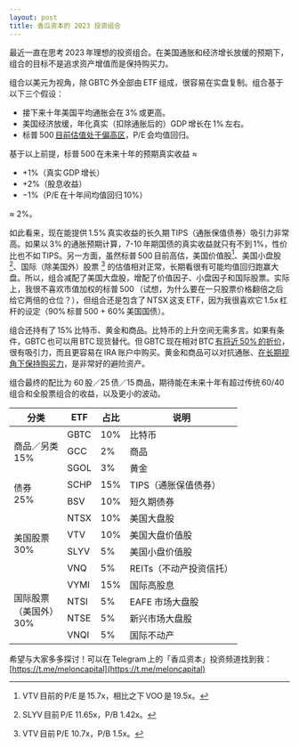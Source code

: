 ```yaml
---
layout: post
title: 香瓜资本的 2023 投资组合
---
```


最近一直在思考 2023 年理想的投资组合。在美国通胀和经济增长放缓的预期下，组合的目标不是追求资产增值而是保持购买力。

组合以美元为视角，除 GBTC 外全部由 ETF 组成，很容易在实盘复制。组合基于以下三个假设：
* 接下来十年美国平均通胀会在 3% 或更高。
* 美国经济放缓，年化真实（扣除通胀后的）GDP 增长在 1% 左右。
* 标普 500 [目前估值处于偏高区](https://currentmarketvaluation.com)，P/E 会均值回归。

基于以上前提，标普 500 在未来十年的预期真实收益 ≈  
* +1%（真实 GDP 增长）
* +2%（股息收益）
* −1%（P/E 在十年间均值回归 10%）

≈ 2%。

如此看来，现在能提供 1.5% 真实收益的长久期 TIPS（通胀保值债券）吸引力非常高。如果以 3% 的通胀预期计算，7-10 年期国债的真实收益就只有不到 1%，性价比也不如 TIPS。另一方面，虽然标普 500 目前高估，美国价值股[^1]、美国小盘股[^2]、国际（除美国外）股票 [^3] 的估值相对正常，长期看很有可能均值回归跑赢大盘。所以，组合减配了美国大盘股，增配了价值因子、小盘因子和国际股票。实际上，我很不喜欢市值加权的标普 500 （试想，为什么要在一只股票价格翻倍之后给它两倍的仓位？），但组合还是包含了 NTSX 这支 ETF，因为我很喜欢它 1.5x 杠杆的设定（90% 标普 500 + 60% 美国国债）。

组合还持有了 15% 比特币、黄金和商品。比特币的上升空间无需多言。如果有条件，GBTC 也可以用 BTC 现货替代。但 GBTC 现在相对 BTC [有将近 50% 的折价](https://ycharts.com/companies/GBTC/discount_or_premium_to_nav)，很有吸引力，而且更容易在 IRA 账户中购买。黄金和商品可以对抗通胀、[在长期视角下保持购买力](https://papers.ssrn.com/sol3/papers.cfm?abstract_id=2639284)，是非常好的避险资产。

组合最终的配比为 60 股／25 债／15 商品，期待能在未来十年有超过传统 60/40 组合和全股票组合的收益，以及更小的波动。

<table>
  <thead>
    <tr>
      <th>分类</th>
      <th>ETF</th>
      <th>占比</th>
      <th>说明</th>
    </tr>
  </thead>
  <tbody>
    <tr>
      <td rowspan="3" style="vertical-align: middle;">商品／另类<br>15%</td>
      <td>GBTC</td>
      <td>10%</td>
      <td>比特币</td>
    </tr>
    <tr>
      <td>GCC</td>
      <td>2%</td>
      <td>商品</td>
    </tr>
    <tr>
      <td>SGOL</td>
      <td>3%</td>
      <td>黄金</td>
    </tr>
    <tr>
      <td rowspan="2" style="vertical-align: middle;">债券<br>25%</td>
      <td>SCHP</td>
      <td>15%</td>
      <td>TIPS（通胀保值债券）</td>
    </tr>
    <tr>
      <td>BSV</td>
      <td>10%</td>
      <td>短久期债券</td>
    </tr>
    <tr>
      <td rowspan="4" style="vertical-align: middle;">美国股票<br>30%</td>
      <td>NTSX</td>
      <td>10%</td>
      <td>美国大盘股</td>
    </tr>
    <tr>
      <td>VTV</td>
      <td>10%</td>
      <td>美国大盘价值股</td>
    </tr>
    <tr>
      <td>SLYV</td>
      <td>5%</td>
      <td>美国小盘价值股</td>
    </tr>
    <tr>
      <td>VNQ</td>
      <td>5%</td>
      <td>REITs（不动产投资信托）</td>
    </tr>
    <tr>
      <td rowspan="4" style="vertical-align: middle;">国际股票<br>（美国外）<br>30%</td>
      <td>VYMI</td>
      <td>15%</td>
      <td>国际高股息</td>
    </tr>
    <tr>
      <td>NTSI</td>
      <td>5%</td>
      <td>EAFE 市场大盘股</td>
    </tr>
    <tr>
      <td>NTSE</td>
      <td>5%</td>
      <td>新兴市场大盘股</td>
    </tr>
    <tr>
      <td>VNQI</td>
      <td>5%</td>
      <td>国际不动产</td>
    </tr>
  </tbody>
</table>

希望与大家多多探讨！可以在 Telegram 上的「香瓜资本」投资频道找到我：[https://t.me/meloncapital](https://t.me/meloncapital)

[^1]: VTV 目前的 P/E 是 15.7x，相比之下 VOO 是 19.5x。
[^2]: SLYV 目前 P/E 11.65x，P/B 1.42x。
[^3]: VTV 目前 P/E 10.7x，P/B 1.5x。

